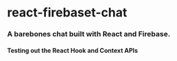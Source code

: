 # react-firebaset-chat

### A barebones chat built with React and Firebase.

#### Testing out the React Hook and Context APIs
